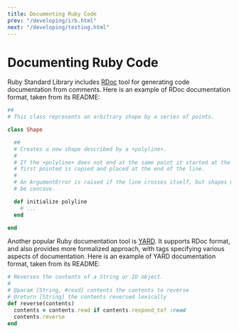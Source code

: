 ```yaml
---
title: Documenting Ruby Code
prev: "/developing/irb.html"
next: "/developing/testing.html"
---
```


# Documenting Ruby Code

Ruby Standard Library includes [RDoc](https://ruby.github.io/rdoc/) tool
for generating code documentation from comments. Here is an example of
RDoc documentation format, taken from its README:


```ruby
##
# This class represents an arbitrary shape by a series of points.

class Shape

  ##
  # Creates a new shape described by a +polyline+.
  #
  # If the +polyline+ does not end at the same point it started at the
  # first pointed is copied and placed at the end of the line.
  #
  # An ArgumentError is raised if the line crosses itself, but shapes may
  # be concave.

  def initialize polyline
    # ...
  end

end
```

Another popular Ruby documentation tool is [YARD](https://yardoc.org/).
It supports RDoc format, and also provides more formalized approach,
with tags specifying various aspects of documentation. Here is an
example of YARD documentation format, taken from its README:


```ruby
# Reverses the contents of a String or IO object.
#
# @param [String, #read] contents the contents to reverse
# @return [String] the contents reversed lexically
def reverse(contents)
  contents = contents.read if contents.respond_to? :read
  contents.reverse
end
```

